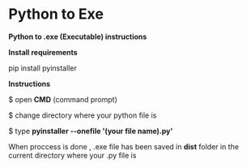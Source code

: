 # Python to Exe
**Python to .exe (Executable) instructions**

**Install requirements**

pip install pyinstaller

**Instructions**

 $ open **CMD** (command prompt)
 
 $ change directory where your python file is 
 
 $ type **pyinstaller --onefile '(your file name).py'**
 
 When proccess is done , .exe file has been saved in **dist** folder in the current directory where your .py file is 

